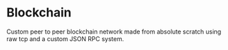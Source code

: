 # Blockchain
Custom peer to peer blockchain network made from absolute scratch using raw tcp and a custom JSON RPC system.

